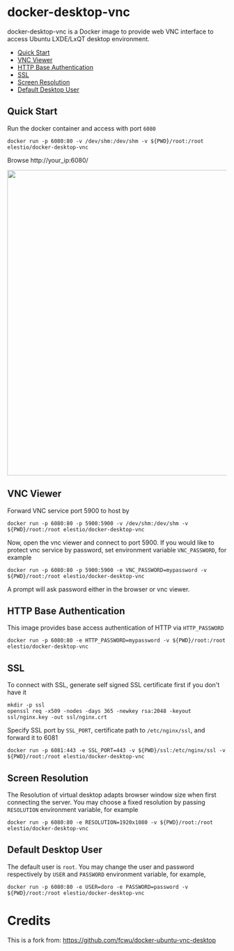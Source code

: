 # docker-desktop-vnc

docker-desktop-vnc is a Docker image to provide web VNC interface to access Ubuntu LXDE/LxQT desktop environment.

<!-- @import "[TOC]" {cmd="toc" depthFrom=2 depthTo=2 orderedList=false} -->

<!-- code_chunk_output -->

- [Quick Start](#quick-start)
- [VNC Viewer](#vnc-viewer)
- [HTTP Base Authentication](#http-base-authentication)
- [SSL](#ssl)
- [Screen Resolution](#screen-resolution)
- [Default Desktop User](#default-desktop-user)

<!-- /code_chunk_output -->

## Quick Start

Run the docker container and access with port `6080`

```shell
docker run -p 6080:80 -v /dev/shm:/dev/shm -v ${PWD}/root:/root elestio/docker-desktop-vnc
```

Browse http://your_ip:6080/

<img src="https://raw.githubusercontent.com/elestio/docker-desktop-vnc/main/screenshots/lxde.png" width=700/>


## VNC Viewer

Forward VNC service port 5900 to host by

```shell
docker run -p 6080:80 -p 5900:5900 -v /dev/shm:/dev/shm -v ${PWD}/root:/root elestio/docker-desktop-vnc
```

Now, open the vnc viewer and connect to port 5900. If you would like to protect vnc service by password, set environment variable `VNC_PASSWORD`, for example

```shell
docker run -p 6080:80 -p 5900:5900 -e VNC_PASSWORD=mypassword -v ${PWD}/root:/root elestio/docker-desktop-vnc
```

A prompt will ask password either in the browser or vnc viewer.

## HTTP Base Authentication

This image provides base access authentication of HTTP via `HTTP_PASSWORD`

```shell
docker run -p 6080:80 -e HTTP_PASSWORD=mypassword -v ${PWD}/root:/root elestio/docker-desktop-vnc
```

## SSL

To connect with SSL, generate self signed SSL certificate first if you don't have it

```shell
mkdir -p ssl
openssl req -x509 -nodes -days 365 -newkey rsa:2048 -keyout ssl/nginx.key -out ssl/nginx.crt
```

Specify SSL port by `SSL_PORT`, certificate path to `/etc/nginx/ssl`, and forward it to 6081

```shell
docker run -p 6081:443 -e SSL_PORT=443 -v ${PWD}/ssl:/etc/nginx/ssl -v ${PWD}/root:/root elestio/docker-desktop-vnc
```

## Screen Resolution

The Resolution of virtual desktop adapts browser window size when first connecting the server. You may choose a fixed resolution by passing `RESOLUTION` environment variable, for example

```shell
docker run -p 6080:80 -e RESOLUTION=1920x1080 -v ${PWD}/root:/root elestio/docker-desktop-vnc
```

## Default Desktop User

The default user is `root`. You may change the user and password respectively by `USER` and `PASSWORD` environment variable, for example,

```shell
docker run -p 6080:80 -e USER=doro -e PASSWORD=password -v ${PWD}/root:/root elestio/docker-desktop-vnc
```



# Credits
This is a fork from: https://github.com/fcwu/docker-ubuntu-vnc-desktop